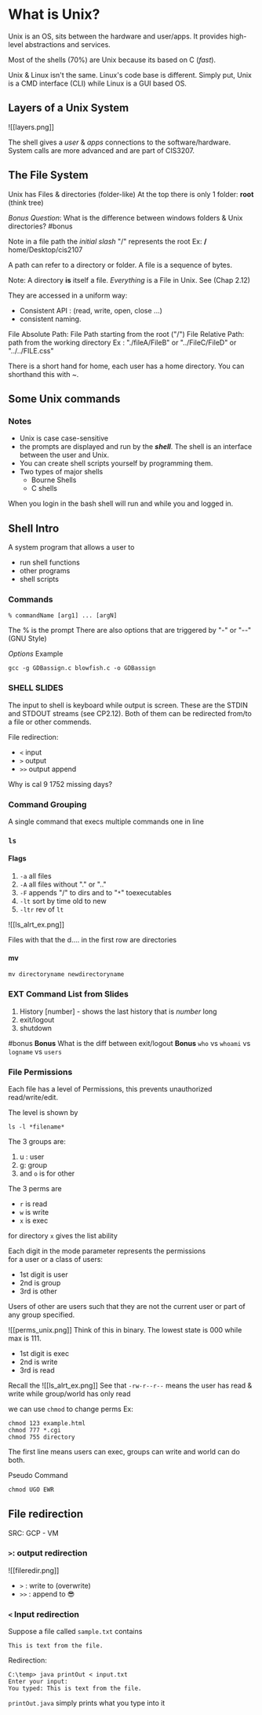 # What is Unix?
Unix is an OS, sits between the hardware and user/apps. It provides high-level abstractions and services.  

Most of the shells (70%) are Unix because its based on C (*fast*). 

Unix & Linux isn't the same. Linux's code base is different. Simply put, Unix is a CMD interface (CLI) while Linux is a GUI based OS.

## Layers of a Unix System
![[layers.png]]

The shell gives a *user* & *apps* connections to the software/hardware. System calls are more advanced and are part of CIS3207.

## The File System
Unix has Files & directories (folder-like)
At the top there is only 1 folder: **root** (think tree)

*Bonus Question*: What is the difference between windows folders & Unix directories? #bonus

Note in a file path the *initial slash* "/" represents the root
Ex: **/** home/Desktop/cis2107

A path can refer to a directory or folder.
A file is a sequence of bytes.

Note: A directory **is** itself a file. 
*Everything* is a File in Unix. See (Chap 2.12)

They are accessed in a uniform way: 
- Consistent API : (read, write, open, close ...)
- consistent naming. 

File Absolute Path: File Path starting from the root ("/")
File Relative Path: path from the working directory
Ex : "./fileA/FileB" or "../FileC/FileD" or "../../FILE.css"

There is a short hand for home, each user has a home directory. You can shorthand this with *~*.


## Some Unix commands
### Notes
- Unix is case case-sensitive
- the prompts are displayed and run by the ***shell***. The shell is an interface between the user and Unix.
- You can create shell scripts yourself by programming them. 
- Two types of major shells
	- Bourne Shells
	- C shells

When you login in the bash shell will run and while you and logged in. 

## Shell Intro
A system program that allows a user to
- run shell functions
- other programs
- shell scripts

### Commands
```unix
% commandName [arg1] ... [argN]
```
The % is the prompt 
There are also options that are triggered by "-" or "--" (GNU Style)

*Options* Example
```unix
gcc -g GDBassign.c blowfish.c -o GDBassign
```

### SHELL SLIDES

The input to shell is keyboard while output is screen. These are the STDIN and STDOUT streams (see CP2.12). Both of them can be redirected from/to a file or other commends.

File redirection:
 - `<` input
 - `>` output
 - `>>` output append

Why is cal 9 1752 missing days?


### Command Grouping
A single command that execs multiple commands one in line 

### `ls`
#### Flags
1. `-a` all files
2. `-A` all files without "." or ".."
3. `-F` appends "/" to dirs and to "`*`" toexecutables 
4. `-lt` sort by time old to new
5. `-ltr` rev of `lt`

![[ls_alrt_ex.png]]

Files with that the d.... in the first row are directories

#### mv
```unix
mv directoryname newdirectoryname
```

### EXT Command List from Slides
1. History [number] - shows the last history that is *number* long
2. exit/logout 
3. shutdown

#bonus 
**Bonus** What is the diff between exit/logout
**Bonus** `who` vs `whoami` vs `logname` vs `users`

### File Permissions
Each file has a level of Permissions, this prevents unauthorized read/write/edit.

The level is shown by 
```unix
ls -l *filename*
```

The 3 groups are:
1. u : user
2. g: group
3. and `o` is for other

The 3 perms are
- `r` is read
- `w` is write
- `x` is exec

for directory `x` gives the list ability

Each digit in the mode parameter represents the permissions  
for a user or a class of users:
- 1st digit is user
- 2nd is group
- 3rd is other

Users of other are users such that they are not the current user or part of any group specified. 

![[perms_unix.png]]
Think of this in binary. The lowest state is 000 while max is 111.
- 1st digit is exec
- 2nd is write
- 3rd is read

Recall the ![[ls_alrt_ex.png]]
See that `-rw-r--r--`
means the user has read & write while group/world has only read 

we can use `chmod` to change perms
Ex:
```unix
chmod 123 example.html
chmod 777 *.cgi
chmod 755 directory
```
The first line means users can exec, groups can write and world can do both. 

Pseudo Command
```js
chmod UGO EWR
```

## File redirection
SRC: GCP - VM
### `>`: output redirection 
![[fileredir.png]]

- `>` : write to (overwrite)
- `>>` : append to 😎

### `<` Input redirection
Suppose a file called `sample.txt` contains
```text
This is text from the file.
```
Redirection:
```unix
C:\temp> java printOut < input.txt
Enter your input:
You typed: This is text from the file.
```
`printOut.java` simply prints what you type into it

